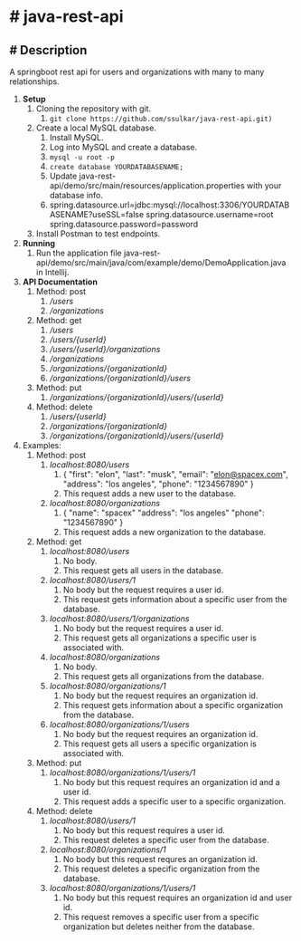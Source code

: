 # # java-rest-api
## # Description #
A springboot rest api for users and organizations with many to many relationships.

1. **Setup**
	1. Cloning the repository with git.
		1. `git clone https://github.com/ssulkar/java-rest-api.git)`
	2. Create a local MySQL database.
		1. Install MySQL.
		2. Log into MySQL and create a database.
		1. `mysql -u root -p`
		2. `create database YOURDATABASENAME;`
    	3. Update java-rest-api/demo/src/main/resources/application.properties with your database info.
      	1. spring.datasource.url=jdbc:mysql://localhost:3306/YOURDATABASENAME?useSSL=false
         spring.datasource.username=root
         spring.datasource.password=password
	3. Install Postman to test endpoints.
2. **Running**
	1. Run the application file java-rest-api/demo/src/main/java/com/example/demo/DemoApplication.java in Intellij.
3. **API Documentation**
	1. Method: post
		1. */users*
		2. */organizations*
	2. Method: get
		1. */users*
		2. */users/{userId}*
		3. */users/{userId}/organizations*
		4. */organizations*
		5. */organizations/{organizationId}*
		6. */organizations/{organizationId}/users*
	3. Method: put
		1. */organizations/{organizationId}/users/{userId}*
	4. Method: delete
		1. */users/{userId}*
		2. */organizations/{organizationId}*
		3. */organizations/{organizationId}/users/{userId}*
4. Examples:
	1. Method: post
		1. *localhost:8080/users*
			1. {
			"first": "elon", 
			"last": "musk", 
			"email": "elon@spacex.com", 
			"address": "los angeles", 
			"phone": "1234567890"
			}
			2. This request adds a new user to the database.
		2. *localhost:8080/organizations*
			1. {
			"name": "spacex"
			"address": "los angeles"
			"phone": "1234567890"
			}
			2. This request adds a new organization to the database.
	2. Method: get
		1. *localhost:8080/users*
			1. No body.
			2. This request gets all users in the database.
		2. *localhost:8080/users/1*
			1. No body but the request requires a user id.
			2. This request gets information about a specific user from the database.
		3. *localhost:8080/users/1/organizations*
			1. No body but the request requires a user id.
			2. This request gets all organizations a specific user is associated with.
		4. *localhost:8080/organizations*
			1. No body.
			2. This request gets all organizations from the database.
		5. *localhost:8080/organizations/1*
			1. No body but the request requires an organization id.
			2. This request gets information about a specific organization from the database.
		6. *localhost:8080/organizations/1/users*
			1. No body but the request requires an organization id.
			2. This request gets all users a specific organization is associated with.
	3. Method: put
		1. *localhost:8080/organizations/1/users/1*
			1. No body but this request requires an organization id and a user id.
			2. This request adds a specific user to a specific organization.
	4. Method: delete
		1. *localhost:8080/users/1*
			1. No body but this request requires a user id.
			2. This request deletes a specific user from the database.
		2. *localhost:8080/organizations/1*
			1. No body but this request requres an organization id.
			2. This request deletes a specific organization from the database.
		3. *localhost:8080/organizations/1/users/1*
			1. No body but this request requires an organization id and user id.
			2. This request removes a specific user from a specific organization but deletes neither from the database.
